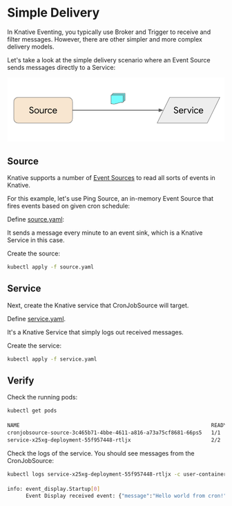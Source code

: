 # Simple Delivery

In Knative Eventing, you typically use Broker and Trigger to receive and filter messages. However, there are other simpler and more complex delivery models.

Let's take a look at the simple delivery scenario where an Event Source sends messages directly to a Service:

![Simple Delivery](./images/simple-delivery.png)

## Source

Knative supports a number of [Event Sources](https://knative.dev/docs/eventing/sources) to read all sorts of events in Knative.

For this example, let's use Ping Source, an in-memory Event Source that fires events based on given cron schedule:

Define [source.yaml](../eventing/simple/source.yaml):

It sends a message every minute to an event sink, which is a Knative Service in this case.

Create the source:

```bash
kubectl apply -f source.yaml
```

## Service

Next, create the Knative service that CronJobSource will target.

Define [service.yaml](../eventing/simple/service.yaml).

It's a Knative Service that simply logs out received messages.

Create the service:

```bash
kubectl apply -f service.yaml
```

## Verify

Check the running pods:

```bash
kubectl get pods

NAME                                                              READY STATUS    RESTARTS   AGE
cronjobsource-source-3c465b71-4bbe-4611-a816-a73a75cf8681-66ps5   1/1     Running   0          2m54s
service-x25xg-deployment-55f957448-rtljx                          2/2     Running   0          2m57s
```

Check the logs of the service. You should see messages from the CronJobSource:

```bash
kubectl logs service-x25xg-deployment-55f957448-rtljx -c user-container

info: event_display.Startup[0]
      Event Display received event: {"message":"Hello world from cron!"}
```

